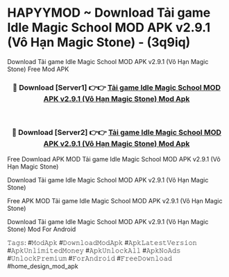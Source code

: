# HAPYYMOD ~ Download Tải game Idle Magic School MOD APK v2.9.1 (Vô Hạn Magic Stone) - (3q9iq)
Download Tải game Idle Magic School MOD APK v2.9.1 (Vô Hạn Magic Stone) Free Mod APK

<div align="center">
<h3>🔴 Download [Server1] 👉👉 <a href="https://apk-comot.site?title=Tải_game_Idle_Magic_School_MOD_APK_v2.9.1_(Vô_Hạn_Magic_Stone)">Tải game Idle Magic School MOD APK v2.9.1 (Vô Hạn Magic Stone) Mod Apk</a></h3><br>

<h3>🔴 Download [Server2] 👉👉 <a href="https://apk-comot.site?title=Tải_game_Idle_Magic_School_MOD_APK_v2.9.1_(Vô_Hạn_Magic_Stone)">Tải game Idle Magic School MOD APK v2.9.1 (Vô Hạn Magic Stone) Mod Apk</a></h3>
</div>


Free Download APK MOD Tải game Idle Magic School MOD APK v2.9.1 (Vô Hạn Magic Stone)

Download Tải game Idle Magic School MOD APK v2.9.1 (Vô Hạn Magic Stone) 

Free APK MOD Tải game Idle Magic School MOD APK v2.9.1 (Vô Hạn Magic Stone) 

Download Tải game Idle Magic School MOD APK v2.9.1 (Vô Hạn Magic Stone) Mod For Android

𝚃𝚊𝚐𝚜: #𝙼𝚘𝚍𝙰𝚙𝚔 #𝙳𝚘𝚠𝚗𝚕𝚘𝚊𝚍𝙼𝚘𝚍𝙰𝚙𝚔 #𝙰𝚙𝚔𝙻𝚊𝚝𝚎𝚜𝚝𝚅𝚎𝚛𝚜𝚒𝚘𝚗 #𝙰𝚙𝚔𝚄𝚗𝚕𝚒𝚖𝚒𝚝𝚎𝚍𝙼𝚘𝚗𝚎𝚢 #𝙰𝚙𝚔𝚄𝚗𝚕𝚘𝚌𝚔𝙰𝚕𝚕 #𝙰𝚙𝚔𝙽𝚘𝙰𝚍𝚜 #𝚄𝚗𝚕𝚘𝚌𝚔𝙿𝚛𝚎𝚖𝚒𝚞𝚖 #𝙵𝚘𝚛𝙰𝚗𝚍𝚛𝚘𝚒𝚍 #𝙵𝚛𝚎𝚎𝙳𝚘𝚠𝚗𝚕𝚘𝚊𝚍 #home_design_mod_apk